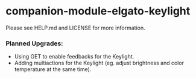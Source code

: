 # companion-module-elgato-keylight

Please see HELP.md and LICENSE for more information.

### Planned Upgrades:

- Using GET to enable feedbacks for the Keylight.
- Adding multiactions for the Keylight (eg. adjust brightness and color temperature at the same time).
